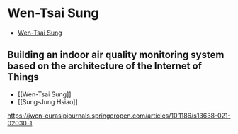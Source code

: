 # Wen-Tsai Sung

-   [Wen-Tsai Sung](https://jwcn-eurasipjournals.springeropen.com/articles/10.1186/s13638-021-02030-1#auth-Wen_Tsai-Sung) 

## Building an indoor air quality monitoring system based on the architecture of the Internet of Things
-   [[Wen-Tsai Sung]]
-   [[Sung-Jung Hsiao]]

https://jwcn-eurasipjournals.springeropen.com/articles/10.1186/s13638-021-02030-1

